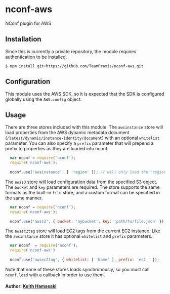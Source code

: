 nconf-aws
=========

NConf plugin for AWS

## Installation

Since this is currently a private repository, the module requires authentication to be installed.

    $ npm install git+https://github.com/TeamPraxis/nconf-aws.git

## Configuration

This module uses the AWS SDK, so it is expected that the SDK is configured globally using the `AWS.config` object.

## Usage

There are three stores included with this module. The `awsinstance` store will load properties from the AWS dynamic metadata document (`/latest/dynamic/instance-identity/document`) with an optional `whitelist` parameter. You can also specify a `prefix` parameter that will prepend a prefix to properties as they are loaded into nconf.

``` js
  var nconf = require('nconf');
  require('nconf-aws');
  
  nconf.use('awsinstance', [ 'region' ]); // will only load the "region" property
```

The `awss3` store will load configuration data from the specified S3 object. The `bucket` and `key` parameters are required. The store supports the same formats as the built-in `file` store, and a custom format can be specified in the same manner.

``` js
  var nconf = require('nconf');
  require('nconf-aws');
  
  nconf.use('awss3', { bucket: 'mybucket', key: 'path/to/file.json' });
```
The `awsec2tag` store will load EC2 tags from the current EC2 instance. Like the `awsinstance` store it has optional `whitelist` and `prefix` parameters.

``` js
  var nconf  = require('nconf');
  require('nconf-aws')
    
  nconf.use('awsec2tag', { whitelist: [ 'Name' ], prefix: 'ec2_' });
```

Note that none of these stores loads synchronously, so you must call `nconf.load` with a callback in order to use them.

#### Author: [Keith Hamasaki](http://www.goonies3.com)
